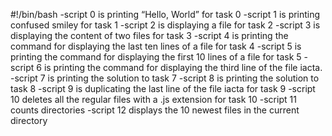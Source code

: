 #!/bin/bash
-script 0 is printing “Hello, World” for task 0
-script 1 is printing confused smiley for task 1
-script 2 is displaying a file for task 2
-script 3 is displaying the content of two files for task 3
-script 4 is printing the command for displaying the last ten lines of a file for task 4
-script 5 is printing the command for displaying the first 10 lines of a file for task 5
-script 6 is printing the command for displaying the third line of the file iacta.
-script 7 is printing the solution to task 7
-script 8 is printing the solution to task 8
-script 9 is duplicating the last line of the file iacta for task 9
-script 10 deletes all the regular files  with a .js extension for task 10
-script 11 counts directories
-script 12 displays the 10 newest files in the current directory
